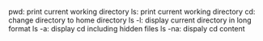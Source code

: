  pwd: print current working directory
 ls: print current working directory
 cd: change directory to home directory
 ls -l: display current directory in long format
 ls -a: display cd including hidden files
 ls -na: dispaly cd content 

